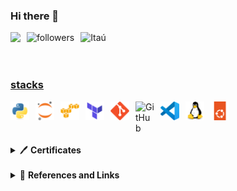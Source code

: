 ### Hi there 👋

<div style="display: flex; flex-direction: row;">

  <a href="www.linkedin.com/in/lmatospereira" target="_blank">
    <img align="left" style="padding-right:10px;" src="https://img.shields.io/badge/-LinkedIn-%230077B5?style=for-the-badge&logo=linkedin&logoColor=white" target="_blank">
  </a> <br>
  <br>
  <a href="https://github.com/lmatospereira?tab=followers">
    <img align="left" style="padding-right:10px;" alt="followers" title="Follow me on Github" src="https://custom-icon-badges.demolab.com/github/followers/lmatospereira?color=673FCF&labelColor=542DB5&style=for-the-badge&logo=person-add&label=Follow&logoColor=white"/>
  </a>
  
  <a href="https://www.itau.com.br/">
    <img align="left" style="padding-right:10px;" alt="Itaú" title="Itaú" src="https://custom-icon-badges.demolab.com/static/v1?logo=itau&label=working+@&message=itau&labelColor=E1017C&color=FE209B&style=for-the-badge"
  </a>
</div>
</br>

### stacks
  
<div style="display: flex; flex-direction: row;">
  <a href="https://www.python.org/"><img align="left" alt="Python" width="30px" style="padding-right:10px;" src="https://raw.githubusercontent.com/devicons/devicon/master/icons/python/python-original.svg"/></a>
  <a href="https://jupyter.org/"><img align="left" alt="Jupyter" width="30px" style="padding-right:10px;" src="https://raw.githubusercontent.com/devicons/devicon/master/icons/jupyter/jupyter-original.svg"/></a>
  <a href="https://aws.amazon.com/"><img align="left" alt="AWS" width="30px" style="padding-right:10px;" src="https://raw.githubusercontent.com/devicons/devicon/master/icons/amazonwebservices/amazonwebservices-original.svg"/></a>
  <a href="https://www.terraform.io/"><img align="left" alt="Terraform" width="30px" style="padding-right:10px;" src="https://raw.githubusercontent.com/devicons/devicon/master/icons/terraform/terraform-original.svg"/></a>
  <a href="https://git-scm.com/"><img align="left" alt="Git" width="30px" style="padding-right:10px;" src="https://raw.githubusercontent.com/devicons/devicon/master/icons/git/git-original.svg"/></a>
  <a href="https://github.com/"><img align="left" alt="GitHub" width="30px" style="padding-right:10px;" src="https://user-images.githubusercontent.com/3369400/139447912-e0f43f33-6d9f-45f8-be46-2df5bbc91289.png"/></a>
  <a href="https://code.visualstudio.com/"><img align="left" alt="VSCode" width="30px" style="padding-right:10px;" src="https://raw.githubusercontent.com/devicons/devicon/master/icons/vscode/vscode-original.svg"/></a>
  <a href="https://www.linux.org/"><img align="left" alt="Linux" width="30px" style="padding-right:10px;" src="https://raw.githubusercontent.com/devicons/devicon/master/icons/linux/linux-original.svg"/></a>
  <a href="https://ubuntu.com/"><img align="left" alt="Ubuntu" width="30px" style="padding-right:10px;" src="https://raw.githubusercontent.com/devicons/devicon/master/icons/ubuntu/ubuntu-plain.svg"/></a>
</div></br>

<div style="display: flex; flex-direction: column;">
<details>
  <summary>🖊️ <b>Certificates</b> </summary>
  
  <a href="https://www.credly.com/badges/8aacfeda-ca0b-49e0-a9f6-788993e723fd/public_url"><img src="https://images.credly.com/size/340x340/images/0e284c3f-5164-4b21-8660-0d84737941bc/image.png" alt="AWS Solutions Architect Associate Badge" align="left" width="100px"></a>
  

</details></br>

<details>
  <summary>🔗 <b>References and Links</b></summary>
  
- Devs [@ThiagoPanini](https://github.com/ThiagoPanini),[@ForrestKnight](https://github.com/forrestknight), [@DenverCoder1](https://github.com/DenverCoder1), [@CodeSTACKr](https://github.com/codeSTACKr), [@rishavchanda](https://github.com/rishavchanda), [@rafaballerini](https://github.com/rafaballerini), [@arthurspk](https://github.com/arthurspk), [@Lissy93](https://github.com/Lissy93), [@gautamkrishnar](https://github.com/gautamkrishnar)
- [DenverCoder1/readme-typing-svg](https://github.com/DenverCoder1/readme-typing-svg) for the writing on the beginning of this page
- [DenverCoder1/custom-icon-badges](https://github.com/DenverCoder1/custom-icon-badges) for custom icons on badges (e.g. Hashnode and Itau)
- [devicons/devicon](https://github.com/devicons/devicon) for tech icons and tools
- [DenverCoder1/github-readme-youtube-cards](https://github.com/DenverCoder1/github-readme-youtube-cards) for YouTube cards
- [anuraghazra/github-readme-stats](https://github.com/anuraghazra/github-readme-stats) for profile stats and GitHub activity
- [Readme-Workflows/recent-activity](https://github.com/Readme-Workflows/recent-activity) for automating recent activity on GitHub

</details>
</div>




<!--
**lmatospereira/lmatospereira** is a ✨ _special_ ✨ repository because its `README.md` (this file) appears on your GitHub profile.

Here are some ideas to get you started:

- 🔭 I’m currently working on ...
- 🌱 I’m currently learning ...
- 👯 I’m looking to collaborate on ...
- 🤔 I’m looking for help with ...
- 💬 Ask me about ...
- 📫 How to reach me: ...
- 😄 Pronouns: ...
- ⚡ Fun fact: ...
-->
